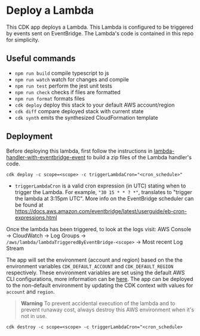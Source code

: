 # Deploy a Lambda

This CDK app deploys a Lambda. This Lambda is configured to be triggered by events sent on EventBridge. The Lambda's code is contained in this repo for simplicity.

## Useful commands

- `npm run build` compile typescript to js
- `npm run watch` watch for changes and compile
- `npm run test` perform the jest unit tests
- `npm run check` checks if files are formatted
- `npm run format` formats files
- `cdk deploy` deploy this stack to your default AWS account/region
- `cdk diff` compare deployed stack with current state
- `cdk synth` emits the synthesized CloudFormation template

## Deployment

Before deploying this lambda, first follow the instructions in [lambda-handler-with-eventbridge-event](../lambda-handler-with-eventbridge-event/README.md) to build a zip files of the Lambda handler's code.

`cdk deploy -c scope=<scope> -c triggerLambdaCron="<cron_schedule>"`

- `triggerLambdaCron` is a valid cron expression (in UTC) stating when to trigger the Lambda. For example, `"30 15 * * ? *"`, translates to "trigger the lambda at 3:15pm UTC". More info on the EventBridge scheduler can be found at https://docs.aws.amazon.com/eventbridge/latest/userguide/eb-cron-expressions.html

Once the lambda has been triggered, to look at the logs visit: AWS Console -> CloudWatch -> Log Groups -> `/aws/lambda/lambdaTriggeredByEventBridge-<scope>` -> Most recent Log Stream

The app will set the environment (account and region) based on the the environment variables `CDK_DEFAULT_ACCOUNT` and `CDK_DEFAULT_REGION` respectively. These environment variables are set using the default AWS CLI configurations, more information can be [here](https://docs.aws.amazon.com/cdk/v2/guide/environments.html). The app can be deployed to the non-default environment by updating the CDK context with values for `account` and `region`.

> **Warning** To prevent accidental execution of the lambda and to prevent runaway cost, always destroy this AWS environment when it's not in use.

`cdk destroy -c scope=<scope> -c triggerLambdaCron="<cron_schedule>`
